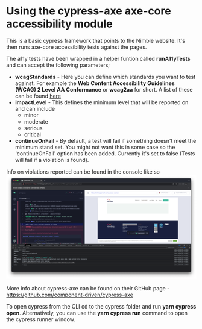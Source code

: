 # Using the cypress-axe axe-core accessibility module

This is a basic cypress framework that points to the Nimble website. 
It's then runs axe-core accessibility tests against the pages.

The a11y tests have been wrapped in a helper funtion called **runA11yTests** and can accept the following parameters;

- **wcagStandards**  - Here you can define which standards you want to test against. For example the **Web Content Accessibility Guidelines (WCAG) 2 Level AA Conformance** or **wcag2aa** for short. A list of these can be found [here](https://www.deque.com/axe/core-documentation/api-documentation/#axe-core-tags)
- **impactLevel** - This defines the minimum level that will be reported on and can include 
    - minor
    - moderate
    - serious
    - critical
- **continueOnFail** - By default, a test will fail if something doesn't meet the minimum stand set. You might not want this in some case so the 'continueOnFail' option has been added. Currently it's set to false (Tests will fail if a violation is found).

Info on violations reported can be found in the console like so
![Example of a a11y violation description in the console.](READMEImages/violationConsoleExample.png)

More info about cypress-axe can be found on their GitHub page - https://github.com/component-driven/cypress-axe

To open cypress from the CLI cd to the cypress folder and run **yarn cypress open**.
Alternatively, you can use the **yarn cypress run** command to open the cypress runner window.
